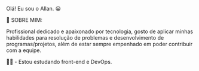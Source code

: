 Olá! Eu sou o Allan. 😀


🚀 SOBRE MIM:

Profissional dedicado e apaixonado por
tecnologia, gosto de aplicar minhas habilidades
para resolução de problemas e desenvolvimento
de programas/projetos, além de estar sempre
empenhado em poder contribuir com a equipe.

👩‍💻 - Estou estudando front-end e DevOps.



